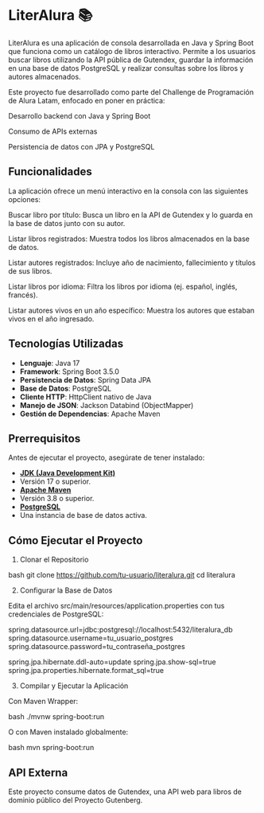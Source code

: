 # LiterAlura 📚

LiterAlura es una aplicación de consola desarrollada en Java y Spring Boot que funciona como un catálogo de libros interactivo. Permite a los usuarios buscar libros utilizando la API pública de Gutendex, guardar la información en una base de datos PostgreSQL y realizar consultas sobre los libros y autores almacenados.

Este proyecto fue desarrollado como parte del Challenge de Programación de Alura Latam, enfocado en poner en práctica:

Desarrollo backend con Java y Spring Boot

Consumo de APIs externas

Persistencia de datos con JPA y PostgreSQL

## Funcionalidades

La aplicación ofrece un menú interactivo en la consola con las siguientes opciones:

Buscar libro por título: Busca un libro en la API de Gutendex y lo guarda en la base de datos junto con su autor.

Listar libros registrados: Muestra todos los libros almacenados en la base de datos.

Listar autores registrados: Incluye año de nacimiento, fallecimiento y títulos de sus libros.

Listar libros por idioma: Filtra los libros por idioma (ej. español, inglés, francés).

Listar autores vivos en un año específico: Muestra los autores que estaban vivos en el año ingresado.

## Tecnologías Utilizadas

- **Lenguaje**: Java 17 
- **Framework**: Spring Boot 3.5.0 
- **Persistencia de Datos**: Spring Data JPA 
- **Base de Datos**: PostgreSQL 
- **Cliente HTTP**: HttpClient nativo de Java 
- **Manejo de JSON**: Jackson Databind (ObjectMapper) 
- **Gestión de Dependencias**: Apache Maven

## Prerrequisitos

Antes de ejecutar el proyecto, asegúrate de tener instalado:

- [**JDK (Java Development Kit)**](https://www.oracle.com/java/technologies/downloads/) 
- Versión 17 o superior. 
- [**Apache Maven**](https://maven.apache.org/download.cgi) 
- Versión 3.8 o superior. 
- [**PostgreSQL**](https://www.postgresql.org/download/) 
- Una instancia de base de datos activa.

## Cómo Ejecutar el Proyecto

1. Clonar el Repositorio

bash 
git clone https://github.com/tu-usuario/literalura.git
cd literalura

2. Configurar la Base de Datos

Edita el archivo src/main/resources/application.properties con tus credenciales de PostgreSQL:

spring.datasource.url=jdbc:postgresql://localhost:5432/literalura_db
spring.datasource.username=tu_usuario_postgres
spring.datasource.password=tu_contraseña_postgres

spring.jpa.hibernate.ddl-auto=update
spring.jpa.show-sql=true
spring.jpa.properties.hibernate.format_sql=true

3. Compilar y Ejecutar la Aplicación

Con Maven Wrapper:

bash
./mvnw spring-boot:run


O con Maven instalado globalmente:

bash
mvn spring-boot:run

## API Externa

Este proyecto consume datos de Gutendex, una API web para libros de dominio público del Proyecto Gutenberg.

